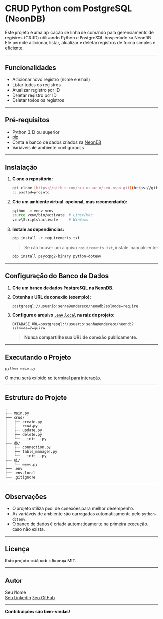 # CRUD Python com PostgreSQL (NeonDB)

Este projeto é uma aplicação de linha de comando para gerenciamento de registros (CRUD) utilizando Python e PostgreSQL hospedado na NeonDB. Ele permite adicionar, listar, atualizar e deletar registros de forma simples e eficiente.

---

## Funcionalidades

- Adicionar novo registro (nome e email)
- Listar todos os registros
- Atualizar registro por ID
- Deletar registro por ID
- Deletar todos os registros

---

## Pré-requisitos

- Python 3.10 ou superior
- [pip](https://pip.pypa.io/en/stable/)
- Conta e banco de dados criados na [NeonDB](https://neon.tech/)
- Variáveis de ambiente configuradas

---

## Instalação

1. **Clone o repositório:**
   ```sh
   git clone [https://github.com/seu-usuario/seu-repo.git](https://github.com/Eacam13/crudcompostgressql.git)
   cd pastadoprojeto
   ```

2. **Crie um ambiente virtual (opcional, mas recomendado):**
   ```sh
   python -m venv venv
   source venv/bin/activate  # Linux/Mac
   venv\Scripts\activate     # Windows
   ```

3. **Instale as dependências:**
   ```sh
   pip install -r requirements.txt
   ```
   > Se não houver um arquivo `requirements.txt`, instale manualmente:
   ```sh
   pip install psycopg2-binary python-dotenv
   ```

---

## Configuração do Banco de Dados

1. **Crie um banco de dados PostgreSQL na [NeonDB](https://neon.tech/).**
2. **Obtenha a URL de conexão (exemplo):**
   ```
   postgresql://usuario:senha@endereco/neondb?sslmode=require
   ```
3. **Configure o arquivo [`.env.local`](.env.local ) na raiz do projeto:**

   ```
   DATABASE_URL=postgresql://usuario:senha@endereco/neondb?sslmode=require
   ```

   > **Nunca compartilhe sua URL de conexão publicamente.**

---

## Executando o Projeto

```sh
python main.py
```

O menu será exibido no terminal para interação.

---

## Estrutura do Projeto

```
.
├── main.py
├── crud/
│   ├── create.py
│   ├── read.py
│   ├── update.py
│   ├── delete.py
│   └── __init__.py
├── db/
│   ├── connection.py
│   ├── table_manager.py
│   └── __init__.py
├── ui/
│   └── menu.py
├── .env
├── .env.local
└── .gitignore
```

---

## Observações

- O projeto utiliza pool de conexões para melhor desempenho.
- As variáveis de ambiente são carregadas automaticamente pelo `python-dotenv`.
- O banco de dados é criado automaticamente na primeira execução, caso não exista.

---

## Licença

Este projeto está sob a licença MIT.

---

## Autor

Seu Nome  
[Seu LinkedIn]([https://www.linkedin.com/](https://www.linkedin.com/in/acamdeveloper/))  
[Seu GitHub](https://github.com/Eacam13)

---

**Contribuições são bem-vindas!**
